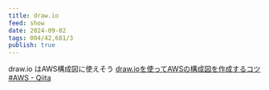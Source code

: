 ```yaml
---
title: draw.io
feed: show
date: 2024-09-02
tags: 004/42,681/3
publish: true
---
```

draw.io はAWS構成図に使えそう
[draw.ioを使ってAWSの構成図を作成するコツ #AWS - Qiita](https://qiita.com/hirokazu_nakao/items/c08c06d6c03bd2f4e9c8)

